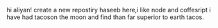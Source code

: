 hi aliyan!
create a new repostiry
haseeb here,i like node and coffesript
i have had tacoson the moon and find than far superior to earth tacos.
